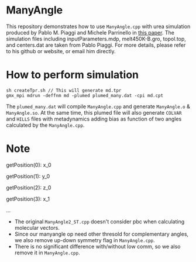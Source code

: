 # ManyAngle

This repository demonstrates how to use `ManyAngle.cpp` with urea simulation produced by Pablo M. Piaggi and Michele Parrinello in [this paper](https://www.pnas.org/content/115/41/10251). The simulation files including inputParameters.mdp, melt450K-B.gro, topol.top, and centers.dat are taken from Pablo Piaggi. For more details, please refer to his github or website, or email him directly.

# How to perform simulation
```
sh createTpr.sh // This will generate md.tpr
gmx_mpi mdrun -deffnm md -plumed plumed_many.dat -cpi md.cpt
```

The `plumed_many.dat` will compile `ManyAngle.cpp` and generate `ManyAngle.o` & `ManyAngle.so`. At the same time, this plumed file will also generate `COLVAR` and `HILLS` files with metadynamics adding bias as function of two angles calculated by the `ManyAngle.cpp`.

# Note
getPosition(0): x_0

getPosition(1): y_0

getPosition(2): z_0

getPosition(3): x_1

...

- The original `ManyAngle2_ST.cpp` doesn't consider pbc when calculating molecular vectors.
- Since our manyangle op need other thresold for complementary angles, we also remove up-down symmetry flag in `ManyAngle.cpp`. 
- There is no significant difference with/without low comm, so we also remove it in `ManyAngle.cpp`.
